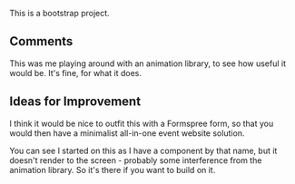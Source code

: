 This is a bootstrap project.

## Comments

This was me playing around with an animation library, to see how useful it would be. It's fine, for what it does.

## Ideas for Improvement

I think it would be nice to outfit this with a Formspree form, so that you would then have a minimalist all-in-one event website solution. 

You can see I started on this as I have a component by that name, but it doesn't render to the screen - probably some interference from the animation library. So it's there if you want to build on it.

